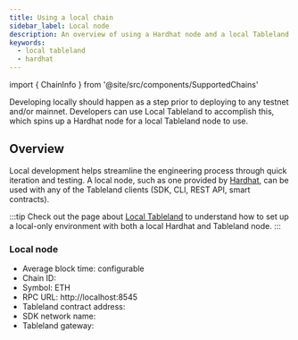 ```yaml
---
title: Using a local chain
sidebar_label: Local node
description: An overview of using a Hardhat node and a local Tableland instance.
keywords:
  - local tableland
  - hardhat
---
```


import { ChainInfo } from '@site/src/components/SupportedChains'

Developing locally should happen as a step prior to deploying to any testnet and/or mainnet. Developers can use Local Tableland to accomplish this, which spins up a Hardhat node for a local Tableland node to use.

## Overview

Local development helps streamline the engineering process through quick iteration and testing. A local node, such as one provided by [Hardhat](https://hardhat.org/), can be used with any of the Tableland clients (SDK, CLI, REST API, smart contracts).

:::tip
Check out the page about [Local Tableland](/develop/tools/local-tableland) to understand how to set up a local-only environment with both a local Hardhat and Tableland node.
:::

### Local node

- Average block time: configurable
- Chain ID: <ChainInfo chain='local-tableland' info='chainId' />
- Symbol: ETH
- RPC URL: http://localhost:8545
- Tableland contract address: <ChainInfo chain='local-tableland' info='contractAddress' />
- SDK network name: <ChainInfo chain='local-tableland' info='chainName' />
- Tableland gateway: <ChainInfo chain='local-tableland' info='baseUrl' />
